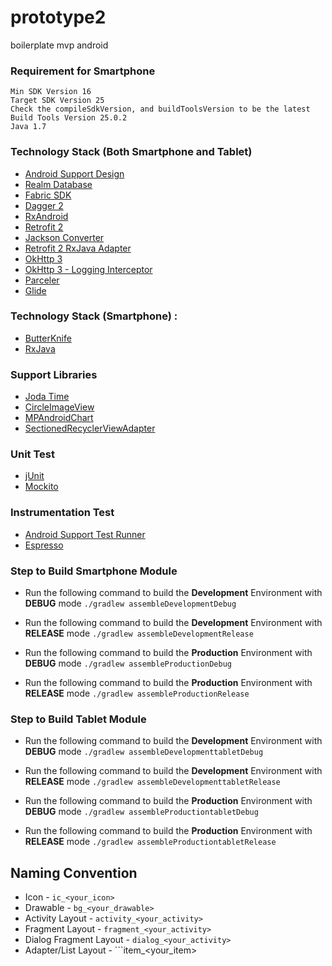 # prototype2
boilerplate mvp android


### Requirement for Smartphone
    Min SDK Version 16
    Target SDK Version 25
    Check the compileSdkVersion, and buildToolsVersion to be the latest
    Build Tools Version 25.0.2
    Java 1.7

### Technology Stack (Both Smartphone and Tablet)
- [Android Support Design](https://developer.android.com/topic/libraries/support-library/features.html)
- [Realm Database](https://realm.io/)
- [Fabric SDK](https://fabric.io)
- [Dagger 2](https://google.github.io/dagger/)
- [RxAndroid](https://github.com/ReactiveX/RxAndroid)
- [Retrofit 2](https://square.github.io/retrofit/)
- [Jackson Converter](http://wiki.fasterxml.com/JacksonHome)
- [Retrofit 2 RxJava Adapter](https://github.com/square/retrofit/tree/master/retrofit-adapters/rxjava)
- [OkHttp 3](http://square.github.io/okhttp/)
- [OkHttp 3 - Logging Interceptor](https://github.com/square/okhttp/tree/master/okhttp-logging-interceptor)
- [Parceler](https://github.com/johncarl81/parceler)
- [Glide](https://github.com/bumptech/glide)

### Technology Stack (Smartphone) :
- [ButterKnife](http://jakewharton.github.io/butterknife/)
- [RxJava](https://github.com/ReactiveX/RxJava)

### Support Libraries
- [Joda Time](http://www.joda.org/joda-time/)
- [CircleImageView](https://github.com/hdodenhof/CircleImageView)
- [MPAndroidChart](https://github.com/PhilJay/MPAndroidChart)
- [SectionedRecyclerViewAdapter](https://github.com/luizgrp/SectionedRecyclerViewAdapter)

### Unit Test
- [jUnit](http://junit.org/junit4/)
- [Mockito](http://site.mockito.org/)

### Instrumentation Test
- [Android Support Test Runner](https://google.github.io/android-testing-support-library/downloads/)
- [Espresso](https://google.github.io/android-testing-support-library/docs/espresso/)

### Step to Build Smartphone Module
* Run the following command to build the **Development** Environment with **DEBUG** mode
```./gradlew assembleDevelopmentDebug```

* Run the following command to build the **Development** Environment with **RELEASE** mode
```./gradlew assembleDevelopmentRelease```

* Run the following command to build the **Production** Environment with **DEBUG** mode
```./gradlew assembleProductionDebug```

* Run the following command to build the **Production** Environment with **RELEASE** mode
```./gradlew assembleProductionRelease```

### Step to Build Tablet Module
* Run the following command to build the **Development** Environment with **DEBUG** mode
```./gradlew assembleDevelopmenttabletDebug```

* Run the following command to build the **Development** Environment with **RELEASE** mode
```./gradlew assembleDevelopmenttabletRelease```

* Run the following command to build the **Production** Environment with **DEBUG** mode
```./gradlew assembleProductiontabletDebug```

* Run the following command to build the **Production** Environment with **RELEASE** mode
```./gradlew assembleProductiontabletRelease```

## Naming Convention
* Icon - ```ic_<your_icon>```
* Drawable - ```bg_<your_drawable>```
* Activity Layout - ```activity_<your_activity>```
* Fragment Layout - ```fragment_<your_activity>```
* Dialog Fragment Layout - ```dialog_<your_activity>```
* Adapter/List Layout - ```item_<your_item>
